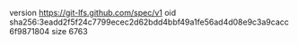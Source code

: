 version https://git-lfs.github.com/spec/v1
oid sha256:3eadd2f5f24c7799ecec2d62bdd4bbf49a1fe56ad4d08e9c3a9cacc6f9871804
size 6763
